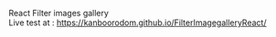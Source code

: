 React Filter images gallery   
Live test at : https://kanboorodom.github.io/FilterImagegalleryReact/
